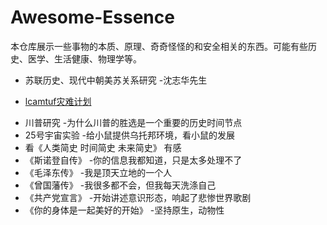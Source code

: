 # Awesome-Essence
本仓库展示一些事物的本质、原理、奇奇怪怪的和安全相关的东西。可能有些历史、医学、生活健康、物理学等。

- 苏联历史、现代中朝美苏关系研究 -沈志华先生  
* [lcamtuf灾难计划](https://lcamtuf.coredump.cx/prep/)  
- 川普研究 -为什么川普的胜选是一个重要的历史时间节点  
- 25号宇宙实验  -给小鼠提供乌托邦环境，看小鼠的发展  
- 看《人类简史 时间简史 未来简史》 有感  
- 《斯诺登自传》  -你的信息我都知道，只是太多处理不了
- 《毛泽东传》  -我是顶天立地的一个人
- 《曾国藩传》  -我很多都不会，但我每天洗涤自己
- 《共产党宣言》  -开始讲述意识形态，响起了悲惨世界歌剧
- 《你的身体是一起美好的开始》  -坚持原生，动物性
